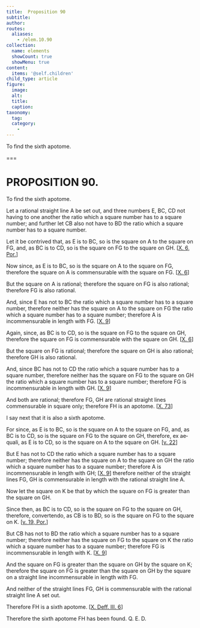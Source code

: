 ```yaml
---
title:  Proposition 90
subtitle: 
author:
routes:
  aliases:
    - /elem.10.90
collection:
  name: elements
  showCount: true
  showMenu: true
content:
  items: '@self.children'
child_type: article
figure:
  image:
  alt:
  title:
  caption:
taxonomy:
  tag:
  category:
    - 
---
```


<p><hi rend="ital">To find the sixth apotome</hi>. </p>

===

<h1>PROPOSITION 90.</h1>
<p><span class="ital">To find the sixth apotome</span>. </p>

<p>Let a rational straight line <span class="ital">A</span> be set out, and three numbers <span class="ital">E</span>, <span class="ital">BC</span>, <span class="ital">CD</span> not having to one another the ratio which a square number has to a square number; and further let <span class="ital">CB</span> also not have to <span class="ital">BD</span> the ratio which a square number has to a square number. 
      </p>

<p>Let it be contrived that, as <span class="ital">E</span> is to <span class="ital">BC</span>, so is the square on <span class="ital">A</span> to the square on <span class="ital">FG</span>, and, as <span class="ital">BC</span> is to <span class="ital">CD</span>, so is the square on <span class="ital">FG</span> to the square on <span class="ital">GH</span>. [<a href="/elem.10.6.p.1">X. 6, Por.</a>] </p>

<p>Now since, as <span class="ital">E</span> is to <span class="ital">BC</span>, so is the square on <span class="ital">A</span> to the square on <span class="ital">FG</span>, therefore the square on <span class="ital">A</span> is commensurable with the square on <span class="ital">FG</span>. [<a href="/elem.10.6">X. 6</a>] </p>

<p>But the square on <span class="ital">A</span> is rational; therefore the square on <span class="ital">FG</span> is also rational; therefore <span class="ital">FG</span> is also rational. </p>

<p>And, since <span class="ital">E</span> has not to <span class="ital">BC</span> the ratio which a square number has to a square number, therefore neither has the square on <span class="ital">A</span> to the square on <span class="ital">FG</span> the ratio which a square number has to a square number; therefore <span class="ital">A</span> is incommensurable in length with <span class="ital">FG</span>. [<a href="/elem.10.9">X. 9</a>] </p>

<p>Again, since, as <span class="ital">BC</span> is to <span class="ital">CD</span>, so is the square on <span class="ital">FG</span> to the square on <span class="ital">GH</span>, therefore the square on <span class="ital">FG</span> is commensurable with the square on <span class="ital">GH</span>. [<a href="/elem.10.6">X. 6</a>] </p>

<p>But the square on <span class="ital">FG</span> is rational; therefore the square on <span class="ital">GH</span> is also rational; therefore <span class="ital">GH</span> is also rational. </p>

<p>And, since <span class="ital">BC</span> has not to <span class="ital">CD</span> the ratio which a square number has to a square number, <pb n="189"/>therefore neither has the square on <span class="ital">FG</span> to the square on <span class="ital">GH</span> the ratio which a square number has to a square number; therefore <span class="ital">FG</span> is incommensurable in length with <span class="ital">GH</span>. [<a href="/elem.10.9">X. 9</a>] </p>

<p>And both are rational; therefore <span class="ital">FG</span>, <span class="ital">GH</span> are rational straight lines commensurable in square only; therefore <span class="ital">FH</span> is an apotome. [<a href="/elem.10.73">X. 73</a>] </p>

<p>I say next that it is also a sixth apotome. </p>

<p>For since, as <span class="ital">E</span> is to <span class="ital">BC</span>, so is the square on <span class="ital">A</span> to the square on <span class="ital">FG</span>, and, as <span class="ital">BC</span> is to <span class="ital">CD</span>, so is the square on <span class="ital">FG</span> to the square on <span class="ital">GH</span>, therefore, <foreign lang="la">ex aequali</foreign>, as <span class="ital">E</span> is to <span class="ital">CD</span>, so is the square on <span class="ital">A</span> to the square on <span class="ital">GH</span>. [<a href="/elem.5.22">v. 22</a>] </p>

<p>But <span class="ital">E</span> has not to <span class="ital">CD</span> the ratio which a square number has to a square number; therefore neither has the square on <span class="ital">A</span> to the square on <span class="ital">GH</span> the ratio which a square number has to a square number; therefore <span class="ital">A</span> is incommensurable in length with <span class="ital">GH</span>; [<a href="/elem.10.9">X. 9</a>] therefore neither of the straight lines <span class="ital">FG</span>, <span class="ital">GH</span> is commensurable in length with the rational straight line <span class="ital">A</span>. </p>

<p>Now let the square on <span class="ital">K</span> be that by which the square on <span class="ital">FG</span> is greater than the square on <span class="ital">GH</span>. </p>

<p>Since then, as <span class="ital">BC</span> is to <span class="ital">CD</span>, so is the square on <span class="ital">FG</span> to the square on <span class="ital">GH</span>, therefore, <foreign lang="la">convertendo</foreign>, as <span class="ital">CB</span> is to <span class="ital">BD</span>, so is the square on <span class="ital">FG</span> to the square on <span class="ital">K</span>. [<a href="/elem.5.19.p.1">v. 19, Por.</a>] </p>

<p>But <span class="ital">CB</span> has not to <span class="ital">BD</span> the ratio which a square number has to a square number; therefore neither has the square on <span class="ital">FG</span> to the square on <span class="ital">K</span> the ratio which a square number has to a square number; therefore <span class="ital">FG</span> is incommensurable in length with <span class="ital">K</span>. [<a href="/elem.10.9">X. 9</a>] </p>

<p>And the square on <span class="ital">FG</span> is greater than the square on <span class="ital">GH</span> by the square on <span class="ital">K</span>; therefore the square on <span class="ital">FG</span> is greater than the square on <span class="ital">GH</span> by the square on a straight line incommensurable in length with <span class="ital">FG</span>. <pb n="190"/></p>

<p>And neither of the straight lines <span class="ital">FG</span>, <span class="ital">GH</span> is commensurable with the rational straight line <span class="ital">A</span> set out. </p>

<p>Therefore <span class="ital">FH</span> is a sixth apotome. [<a href="/elem.10.def.3.6">X. Deff. III. 6</a>] </p>

<p>Therefore the sixth apotome <span class="ital">FH</span> has been found. Q. E. D.</p>
